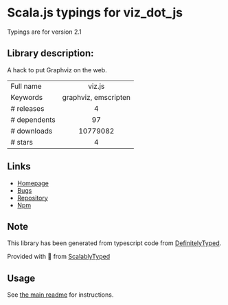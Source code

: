 
# Scala.js typings for viz_dot_js

Typings are for version 2.1

## Library description:
A hack to put Graphviz on the web.

|                    |                 |
| ------------------ | :-------------: |
| Full name          | viz.js |
| Keywords           | graphviz, emscripten |
| # releases         | 4 |
| # dependents       | 97 |
| # downloads        | 10779082 |
| # stars            | 4 |

## Links
- [Homepage](https://github.com/mdaines/viz.js)
- [Bugs](https://github.com/mdaines/viz.js/issues)
- [Repository](https://github.com/mdaines/viz.js)
- [Npm](https://www.npmjs.com/package/viz.js)
    


## Note
This library has been generated from typescript code from [DefinitelyTyped](https://definitelytyped.org).

Provided with :purple_heart: from [ScalablyTyped](https://github.com/oyvindberg/ScalablyTyped)

## Usage
See [the main readme](../../readme.md) for instructions.



